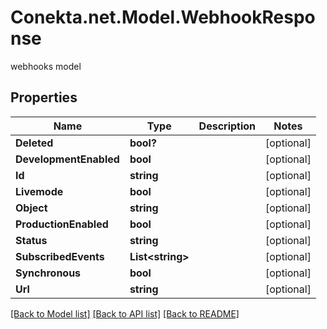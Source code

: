 # Conekta.net.Model.WebhookResponse
webhooks model

## Properties

Name | Type | Description | Notes
------------ | ------------- | ------------- | -------------
**Deleted** | **bool?** |  | [optional] 
**DevelopmentEnabled** | **bool** |  | [optional] 
**Id** | **string** |  | [optional] 
**Livemode** | **bool** |  | [optional] 
**Object** | **string** |  | [optional] 
**ProductionEnabled** | **bool** |  | [optional] 
**Status** | **string** |  | [optional] 
**SubscribedEvents** | **List&lt;string&gt;** |  | [optional] 
**Synchronous** | **bool** |  | [optional] 
**Url** | **string** |  | [optional] 

[[Back to Model list]](../README.md#documentation-for-models) [[Back to API list]](../README.md#documentation-for-api-endpoints) [[Back to README]](../README.md)

